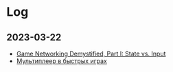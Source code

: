 # Log

## 2023-03-22

- [Game Networking Demystified, Part I: State vs. Input](https://ruoyusun.com/2019/03/28/game-networking-1.html)
- [Мультиплеер в быстрых играх](https://habr.com/ru/post/302394/)
